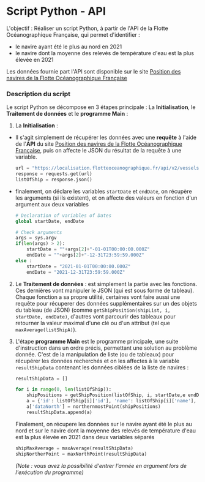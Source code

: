 # Script Python - API


L'objectif : Réaliser un script Python, à partir de l'API de la Flotte Océanographique Française, qui permet d'identifier :
- le navire ayant été le plus au nord en 2021
- le navire dont la moyenne des relevés de température d'eau est la plus élevée en 2021

Les données fournie part l'API sont disponible sur le site [Position des navires de la Flotte Océanographique Française](https://www.data.gouv.fr/fr/datasets/position-des-navires-de-la-flotte-oceanographique-francaise/)


### Description du script

Le script Python se décompose en 3 étapes principale : La **Initialisation**, le **Traitement de données** et le **programme Main** :

1. La **Initialisation** : 
  * Il s'agit simplement de récupérer les données avec une **requête** à l'aide de l'**API** du site [Position des navires de la Flotte Océanographique Française](https://www.data.gouv.fr/fr/datasets/position-des-navires-de-la-flotte-oceanographique-francaise/), puis on affecte le JSON du résultat de la requête à une variable.
    ```python
    url = "https://localisation.flotteoceanographique.fr/api/v2/vessels"
    response = requests.get(url)
    listOfShip = response.json()
    ```
  * finalement, on déclare les variables `startDate` et `endDate`, on récupère les arguments (si ils existent), et on affecte des valeurs en fonction d'un argument aux deux variables
    ```python
    # Declaration of variables of Dates
    global startDate, endDate

    # Check arguments
    args = sys.argv
    if(len(args) > 2):
        startDate = ""+args[2]+"-01-01T00:00:00.000Z"
        endDate = ""+args[2]+"-12-31T23:59:59.000Z"
    else :
        startDate = "2021-01-01T00:00:00.000Z"
        endDate = "2021-12-31T23:59:59.000Z"
    ```

2. Le **Traitement de données** : est simplement la partie avec les fonctions. Ces dernières vont manipuler le JSON (qui est sous forme de tableau). Chaque fonction a sa propre utilité, certaines vont faire aussi une requête pour récuperer des données supplémentaires sur un des objets du tableau (de JSON) (comme `getShipPosition(shipList, i,  startDate, endDate)`, d'autres vont parcourir des tableaux pour retourner la valeur maximal d'une clé ou d'un attribut (tel que `maxAverage(listShipA)`).

3. L'étape **programme Main** est le programme principale, une suite d'instruction dans un ordre précis, permettant une solution au problème donnée. C'est de la manipulation de liste (ou de tableaux) pour récupérer les données recherchés et on les affectes à la variable `resultShipData` contenant les données ciblées de la liste de navires :
    ```python
    resultShipData = []

    for i in range(0, len(listOfShip)):
        shipPositions = getShipPosition(listOfShip, i, startDate,e endDate)
        a = {'id': listOfShip[i]['id'], 'name': listOfShip[i]['name'], 'average' : tempAverage(shipPositions)}
        a['dataNorth'] = northernmostPoint(shipPositions)
        resultShipData.append(a)
    ```
    Finalement, on récupere les données sur le navire ayant été le plus au nord et sur le navire dont la moyenne des relevés de température d'eau est la plus élevée en 2021 dans deux variables séparés
    ```python
    shipMaxAverage = maxAverage(resultShipData)
    shipNortherPoint = maxNorthPoint(resultShipData)
    ```
    
    *(Note : vous avez la possibilité d'entrer l'année en argument lors de l'exécution du programme)*
    


